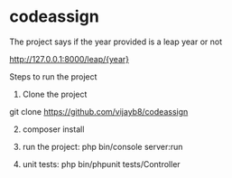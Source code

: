 # codeassign

The project says if the year provided is a leap year or not

http://127.0.0.1:8000/leap/{year}

Steps to run the project

1. Clone the project

git clone https://github.com/vijayb8/codeassign

2. composer install

3. run the project: php bin/console server:run

4. unit tests: php bin/phpunit tests/Controller
